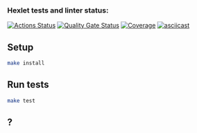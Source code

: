 ### Hexlet tests and linter status:

[![Actions Status](https://github.com/Belato-code/frontend-project-46/actions/workflows/hexlet-check.yml/badge.svg)](https://github.com/Belato-code/frontend-project-46/actions)
[![Quality Gate Status](https://sonarcloud.io/api/project_badges/measure?project=Belato-code_frontend-project-46&metric=alert_status)](https://sonarcloud.io/summary/new_code?id=Belato-code_frontend-project-46)
[![Coverage](https://sonarcloud.io/api/project_badges/measure?project=Belato-code_frontend-project-46&metric=coverage)](https://sonarcloud.io/summary/new_code?id=Belato-code_frontend-project-46)
[![asciicast](https://asciinema.org/a/9zjLEMz98F0syt2H0ZDbq2NqH.svg)](https://asciinema.org/a/9zjLEMz98F0syt2H0ZDbq2NqH)

## Setup

```bash
make install
```

## Run tests

```bash
make test
```
## ? 

```
```
